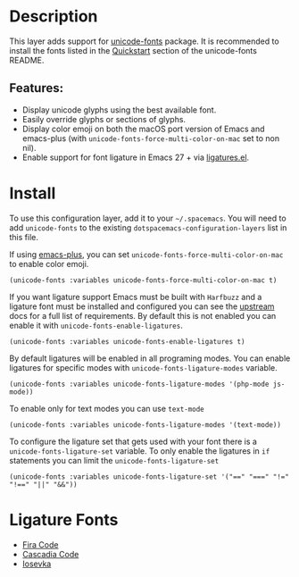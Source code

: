 # Description

This layer adds support for
[unicode-fonts](https://github.com/rolandwalker/unicode-fonts) package.
It is recommended to install the fonts listed in the
[Quickstart](https://github.com/rolandwalker/unicode-fonts#quickstart)
section of the unicode-fonts README.

## Features:

-   Display unicode glyphs using the best available font.
-   Easily override glyphs or sections of glyphs.
-   Display color emoji on both the macOS port version of Emacs and
    emacs-plus (with `unicode-fonts-force-multi-color-on-mac` set to non
    nil).
-   Enable support for font ligature in Emacs 27 + via
    [ligatures.el](https://github.com/mickeynp/ligature.el).

# Install

To use this configuration layer, add it to your `~/.spacemacs`. You will
need to add `unicode-fonts` to the existing
`dotspacemacs-configuration-layers` list in this file.

If using
[emacs-plus](https://github.com/d12frosted/homebrew-emacs-plus/), you
can set `unicode-fonts-force-multi-color-on-mac` to enable color emoji.

``` elisp
(unicode-fonts :variables unicode-fonts-force-multi-color-on-mac t)
```

If you want ligature support Emacs must be built with `Harfbuzz` and a
ligature font must be installed and configured you can see the
[upstream](https://github.com/mickeynp/ligature.el#compatibility-and-version-requirements)
docs for a full list of requirements. By default this is not enabled you
can enable it with `unicode-fonts-enable-ligatures`.

``` elisp
(unicode-fonts :variables unicode-fonts-enable-ligatures t)
```

By default ligatures will be enabled in all programing modes. You can
enable ligatures for specific modes with `unicode-fonts-ligature-modes`
variable.

``` elisp
(unicode-fonts :variables unicode-fonts-ligature-modes '(php-mode js-mode))
```

To enable only for text modes you can use `text-mode`

``` elisp
(unicode-fonts :variables unicode-fonts-ligature-modes '(text-mode))
```

To configure the ligature set that gets used with your font there is a
`unicode-fonts-ligature-set` variable. To only enable the ligatures in
`if` statements you can limit the `unicode-fonts-ligature-set`

``` elisp
(unicode-fonts :variables unicode-fonts-ligature-set '("==" "===" "!=" "!==" "||" "&&"))
```

# Ligature Fonts

-   [Fira Code](https://github.com/tonsky/FiraCode)
-   [Cascadia Code](https://github.com/microsoft/cascadia-code)
-   [Iosevka](https://github.com/be5invis/Iosevka/)
